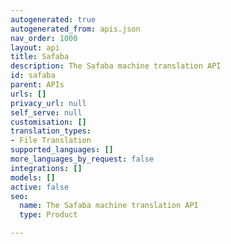 ```yaml
---
autogenerated: true
autogenerated_from: apis.json
nav_order: 1000
layout: api
title: Safaba
description: The Safaba machine translation API
id: safaba
parent: APIs
urls: []
privacy_url: null
self_serve: null
customisation: []
translation_types:
- File Translation
supported_languages: []
more_languages_by_request: false
integrations: []
models: []
active: false
seo:
  name: The Safaba machine translation API
  type: Product

---
```


